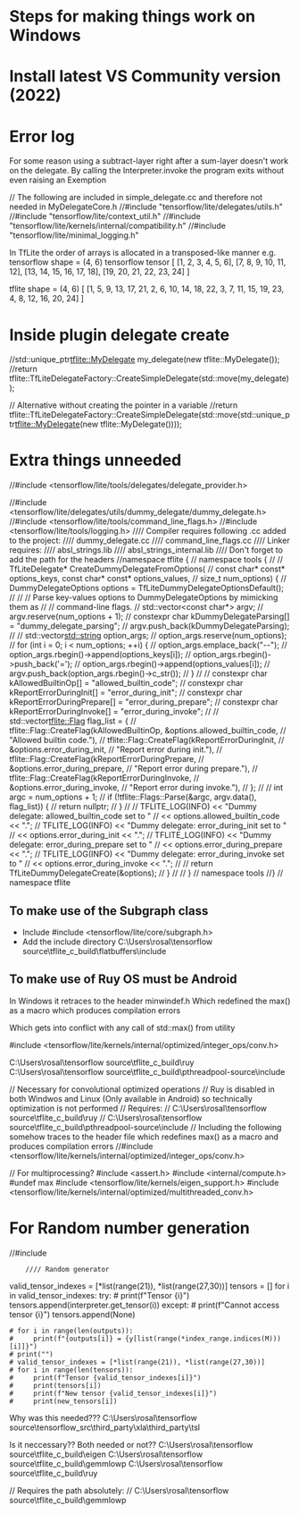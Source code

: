 # Steps for making things work on Windows

# Install latest VS Community version (2022)

# Error log
For some reason using a subtract-layer right after a sum-layer doesn't work on the delegate.
By calling the Interpreter.invoke the program exits without even raising an Exemption 



// The following are included in simple_delegate.cc and therefore not needed in MyDelegateCore.h
//#include "tensorflow/lite/delegates/utils.h"
//#include "tensorflow/lite/context_util.h"
//#include "tensorflow/lite/kernels/internal/compatibility.h"
//#include "tensorflow/lite/minimal_logging.h"

In TfLite the order of arrays is allocated in a transposed-like manner
e.g.
tensorflow shape = (4, 6)
tensorflow tensor
[
    [1, 2, 3, 4, 5, 6],
    [7, 8, 9, 10, 11, 12],
    [13, 14, 15, 16, 17, 18],
    [19, 20, 21, 22, 23, 24]
]

tflite shape = (4, 6)
[
    [1, 5, 9, 13, 17, 21,
    2, 6, 10, 14, 18, 22,
    3, 7, 11, 15, 19, 23,
    4, 8, 12, 16, 20, 24]
]

# Inside plugin delegate create
//std::unique_ptr<tflite::MyDelegate> my_delegate(new tflite::MyDelegate());
//return tflite::TfLiteDelegateFactory::CreateSimpleDelegate(std::move(my_delegate));

// Alternative without creating the pointer in a variable
//return tflite::TfLiteDelegateFactory::CreateSimpleDelegate(std::move(std::unique_ptr<tflite::MyDelegate>(new tflite::MyDelegate())));
        

# Extra things unneeded
//#include <tensorflow/lite/tools/delegates/delegate_provider.h>

//#include <tensorflow/lite/delegates/utils/dummy_delegate/dummy_delegate.h>
//#include <tensorflow/lite/tools/command_line_flags.h>
//#include <tensorflow/lite/tools/logging.h>
//// Compiler requires following .cc added to the project:
//// dummy_delegate.cc
//// command_line_flags.cc
//// Linker requires:
//// absl_strings.lib
//// absl_strings_internal.lib
//// Don't forget to add the path for the headers
//namespace tflite {
//    namespace tools {
//
//        TfLiteDelegate* CreateDummyDelegateFromOptions(
//            const char* const* options_keys, const char* const* options_values,
//            size_t num_options) {
//            DummyDelegateOptions options = TfLiteDummyDelegateOptionsDefault();
//
//            // Parse key-values options to DummyDelegateOptions by mimicking them as
//            // command-line flags.
//            std::vector<const char*> argv;
//            argv.reserve(num_options + 1);
//            constexpr char kDummyDelegateParsing[] = "dummy_delegate_parsing";
//            argv.push_back(kDummyDelegateParsing);
//
//            std::vector<std::string> option_args;
//            option_args.reserve(num_options);
//            for (int i = 0; i < num_options; ++i) {
//                option_args.emplace_back("--");
//                option_args.rbegin()->append(options_keys[i]);
//                option_args.rbegin()->push_back('=');
//                option_args.rbegin()->append(options_values[i]);
//                argv.push_back(option_args.rbegin()->c_str());
//            }
//
//            constexpr char kAllowedBuiltinOp[] = "allowed_builtin_code";
//            constexpr char kReportErrorDuringInit[] = "error_during_init";
//            constexpr char kReportErrorDuringPrepare[] = "error_during_prepare";
//            constexpr char kReportErrorDuringInvoke[] = "error_during_invoke";
//
//            std::vector<tflite::Flag> flag_list = {
//                tflite::Flag::CreateFlag(kAllowedBuiltinOp, &options.allowed_builtin_code,
//                                         "Allowed builtin code."),
//                tflite::Flag::CreateFlag(kReportErrorDuringInit,
//                                         &options.error_during_init,
//                                         "Report error during init."),
//                tflite::Flag::CreateFlag(kReportErrorDuringPrepare,
//                                         &options.error_during_prepare,
//                                         "Report error during prepare."),
//                tflite::Flag::CreateFlag(kReportErrorDuringInvoke,
//                                         &options.error_during_invoke,
//                                         "Report error during invoke."),
//            };
//
//            int argc = num_options + 1;
//            if (!tflite::Flags::Parse(&argc, argv.data(), flag_list)) {
//                return nullptr;
//            }
//
//            TFLITE_LOG(INFO) << "Dummy delegate: allowed_builtin_code set to "
//                << options.allowed_builtin_code << ".";
//            TFLITE_LOG(INFO) << "Dummy delegate: error_during_init set to "
//                << options.error_during_init << ".";
//            TFLITE_LOG(INFO) << "Dummy delegate: error_during_prepare set to "
//                << options.error_during_prepare << ".";
//            TFLITE_LOG(INFO) << "Dummy delegate: error_during_invoke set to "
//                << options.error_during_invoke << ".";
//
//            return TfLiteDummyDelegateCreate(&options);
//        }
//
//    }  // namespace tools
//}  // namespace tflite


## To make use of the Subgraph class
- Include 
#include <tensorflow/lite/core/subgraph.h>
- Add the include directory
C:\Users\rosal\tensorflow source\tflite_c_build\flatbuffers\include



## To make use of Ruy OS must be Android
In Windows it retraces to the header minwindef.h
Which redefined the max() as a macro which produces compilation errors

Which gets into conflict with any call of std::max() from utility

#include <tensorflow/lite/kernels/internal/optimized/integer_ops/conv.h>

C:\Users\rosal\tensorflow source\tflite_c_build\ruy
C:\Users\rosal\tensorflow source\tflite_c_build\pthreadpool-source\include



// Necessary for convolutional optimized operations
// Ruy is disabled in both Windwos and Linux (Only available in Android) so technically optimization is not performed
// Requires: 
// C:\Users\rosal\tensorflow source\tflite_c_build\ruy
// C:\Users\rosal\tensorflow source\tflite_c_build\pthreadpool-source\include
// Including the following somehow traces to the header file which redefines max() as a macro and produces compilation errors
//#include <tensorflow/lite/kernels/internal/optimized/integer_ops/conv.h>



// For multiprocessing?
#include <assert.h>
#include <internal/compute.h>
#undef max
#include <tensorflow/lite/kernels/eigen_support.h>
#include <tensorflow/lite/kernels/internal/optimized/multithreaded_conv.h>

# For Random number generation
//#include <random>

		//// Random generator
		
		


valid_tensor_indexes = [*list(range(21)), *list(range(27,30))]
        tensors = []
        for i in valid_tensor_indexes:
            try:
                # print(f"Tensor {i}")
                tensors.append(interpreter.get_tensor(i))
            except:
                # print(f"Cannot access tensor {i}")
                tensors.append(None)




    # for i in range(len(outputs)):
    #     print(f"{outputs[i]} = {y[list(range(*index_range.indices(M)))[i]]}")
    # print("")
    # valid_tensor_indexes = [*list(range(21)), *list(range(27,30))]
    # for i in range(len(tensors)):
    #     print(f"Tensor {valid_tensor_indexes[i]}")
    #     print(tensors[i])
    #     print(f"New tensor {valid_tensor_indexes[i]}")
    #     print(new_tensors[i])



Why was this needed???
C:\Users\rosal\tensorflow source\tensorflow_src\third_party\xla\third_party\tsl

Is it neccessary??
Both needed or not??
C:\Users\rosal\tensorflow source\tflite_c_build\eigen
C:\Users\rosal\tensorflow source\tflite_c_build\gemmlowp
C:\Users\rosal\tensorflow source\tflite_c_build\ruy


// Requires the path absolutely:
// C:\Users\rosal\tensorflow source\tflite_c_build\gemmlowp
